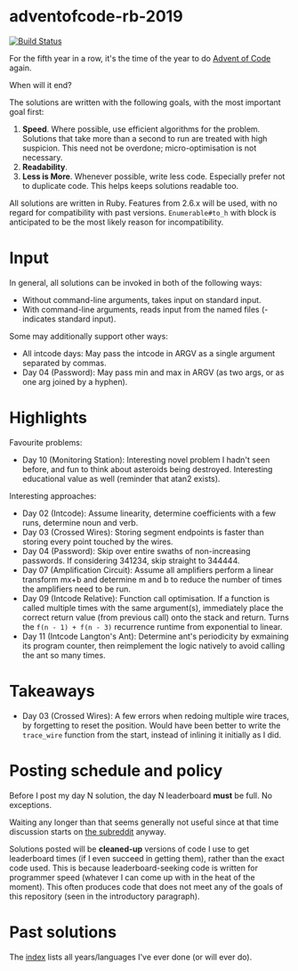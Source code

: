 # adventofcode-rb-2019

[![Build Status](https://travis-ci.org/petertseng/adventofcode-rb-2019.svg?branch=master)](https://travis-ci.org/petertseng/adventofcode-rb-2019)

For the fifth year in a row, it's the time of the year to do [Advent of Code](http://adventofcode.com) again.

When will it end?

The solutions are written with the following goals, with the most important goal first:

1. **Speed**.
   Where possible, use efficient algorithms for the problem.
   Solutions that take more than a second to run are treated with high suspicion.
   This need not be overdone; micro-optimisation is not necessary.
2. **Readability**.
3. **Less is More**.
   Whenever possible, write less code.
   Especially prefer not to duplicate code.
   This helps keeps solutions readable too.

All solutions are written in Ruby.
Features from 2.6.x will be used, with no regard for compatibility with past versions.
`Enumerable#to_h` with block is anticipated to be the most likely reason for incompatibility.

# Input

In general, all solutions can be invoked in both of the following ways:

* Without command-line arguments, takes input on standard input.
* With command-line arguments, reads input from the named files (- indicates standard input).

Some may additionally support other ways:

* All intcode days: May pass the intcode in ARGV as a single argument separated by commas.
* Day 04 (Password): May pass min and max in ARGV (as two args, or as one arg joined by a hyphen).

# Highlights

Favourite problems:

* Day 10 (Monitoring Station): Interesting novel problem I hadn't seen before, and fun to think about asteroids being destroyed. Interesting educational value as well (reminder that atan2 exists).

Interesting approaches:

* Day 02 (Intcode): Assume linearity, determine coefficients with a few runs, determine noun and verb.
* Day 03 (Crossed Wires): Storing segment endpoints is faster than storing every point touched by the wires.
* Day 04 (Password): Skip over entire swaths of non-increasing passwords. If considering 341234, skip straight to 344444.
* Day 07 (Amplification Circuit): Assume all amplifiers perform a linear transform mx+b and determine m and b to reduce the number of times the amplifiers need to be run.
* Day 09 (Intcode Relative): Function call optimisation. If a function is called multiple times with the same argument(s), immediately place the correct return value (from previous call) onto the stack and return. Turns the `f(n - 1) + f(n - 3)` recurrence runtime from exponential to linear.
* Day 11 (Intcode Langton's Ant): Determine ant's periodicity by exmaining its program counter, then reimplement the logic natively to avoid calling the ant so many times.

# Takeaways

* Day 03 (Crossed Wires): A few errors when redoing multiple wire traces, by forgetting to reset the position. Would have been better to write the `trace_wire` function from the start, instead of inlining it initially as I did.

# Posting schedule and policy

Before I post my day N solution, the day N leaderboard **must** be full.
No exceptions.

Waiting any longer than that seems generally not useful since at that time discussion starts on [the subreddit](https://www.reddit.com/r/adventofcode) anyway.

Solutions posted will be **cleaned-up** versions of code I use to get leaderboard times (if I even succeed in getting them), rather than the exact code used.
This is because leaderboard-seeking code is written for programmer speed (whatever I can come up with in the heat of the moment).
This often produces code that does not meet any of the goals of this repository (seen in the introductory paragraph).

# Past solutions

The [index](https://github.com/petertseng/adventofcode-common/blob/master/index.md) lists all years/languages I've ever done (or will ever do).
